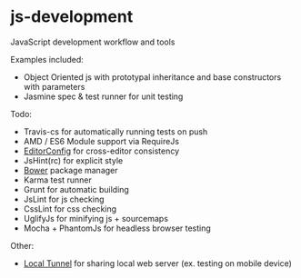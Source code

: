 js-development
============

JavaScript development workflow and tools

Examples included:
  - Object Oriented js with prototypal inheritance and base constructors with parameters
  - Jasmine spec & test runner for unit testing

Todo:
  - Travis-cs for automatically running tests on push
  - AMD / ES6 Module support via RequireJs
  - [EditorConfig](http://editorconfig.org) for cross-editor consistency
  - JsHint(rc) for explicit style
  - [Bower](https://github.com/bower/bower) package manager
  - Karma test runner
  - Grunt for automatic building
  - JsLint for js checking
  - CssLint for css checking
  - UglifyJs for minifying js + sourcemaps
  - Mocha + PhantomJs for headless browser testing

Other:
  - [Local Tunnel](http://progrium.com/localtunnel) for sharing local web server (ex. testing on mobile device)
